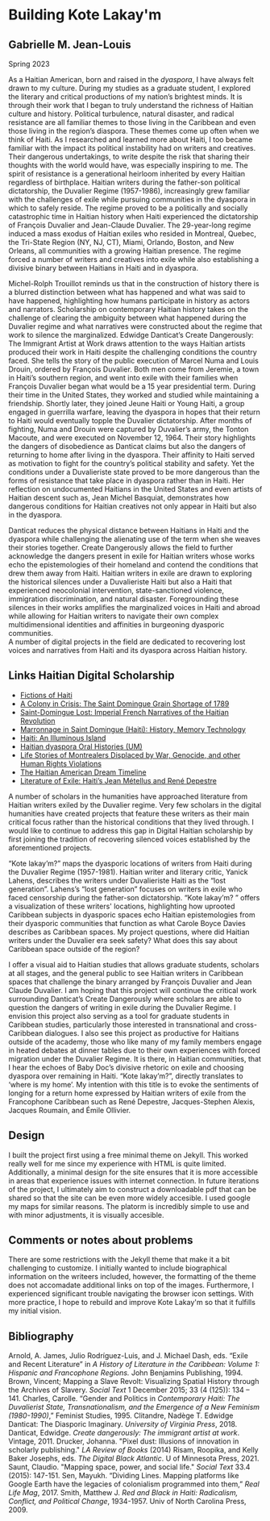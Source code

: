 # Building Kote Lakay'm
## Gabrielle M. Jean-Louis 

Spring 2023 

As a Haitian American, born and raised in the *dyaspora*, I have always felt drawn to my culture. During my studies as a graduate student, I explored the literary and critical productions of my nation’s brightest minds. It is through their work that I began to truly understand the richness of Haitian culture and history. Political turbulence, natural disaster, and radical resistance are all familiar themes to those living in the Caribbean and even those living in the region’s diaspora. These themes come up often when we think of Haiti. As I researched and learned more about Haiti, I too became familiar with the impact its political instability had on writers and creatives. Their dangerous undertakings, to write despite the risk that sharing their thoughts with the world would have, was especially inspiring to me. The spirit of resistance is a generational heirloom inherited by every Haitian regardless of birthplace. 
Haitian writers during the father-son political dictatorship, the Duvalier Regime (1957-1986), increasingly grew familiar with the challenges of exile while pursuing communities in the dyaspora in which to safely reside. The regime proved to be a politically and socially catastrophic time in Haitian history when Haiti experienced the dictatorship of François Duvalier and Jean-Claude Duvalier. The 29-year-long regime induced a mass exodus of Haitian exiles who resided in Montreal, Quebec, the Tri-State Region (NY, NJ, CT), Miami, Orlando, Boston, and New Orleans, all communities with a growing Haitian presence. The regime forced a number of writers and creatives into exile while also establishing a divisive binary between Haitians in Haiti and in dyaspora. 

Michel-Rolph Trouillot reminds us that in the construction of history there is a blurred distinction between what has happened and what was said to have happened, highlighting how humans participate in history as actors and narrators. Scholarship on contemporary Haitian history takes on the challenge of clearing the ambiguity between what happened during the Duvalier regime and what narratives were constructed about the regime that work to silence the marginalized. Edwidge Danticat’s Create Dangerously: The Immigrant Artist at Work draws attention to the ways Haitian artists produced their work in Haiti despite the challenging conditions the country faced. She tells the story of the public execution of Marcel Numa and Louis Drouin, ordered by François Duvalier. Both men come from Jeremie, a town in Haiti’s southern region, and went into exile with their families when François Duvalier began what would be a 15 year presidential term. During their time in the United States, they worked and studied while maintaining a friendship. Shortly later, they joined Jeune Haiti or Young Haiti, a group engaged in guerrilla warfare, leaving the dyaspora in hopes that their return to Haiti would eventually topple the Duvalier dictatorship. After months of fighting, Numa and Drouin were captured by Duvalier’s army, the Tonton Macoute, and were executed on November 12, 1964. Their story highlights the dangers of disobedience as Danticat claims but also the dangers of returning to home after living in the dyaspora. Their affinity to Haiti served as motivation to fight for the country’s political stability and safety. Yet the conditions under a Duvalieriste state proved to be more dangerous than the forms of resistance that take place in dyaspora rather than in Haiti. Her reflection on undocumented Haitians in the United States and even artists of Haitian descent such as, Jean Michel Basquiat, demonstrates how dangerous conditions for Haitian creatives not only appear in Haiti but also in the dyaspora. 

Danticat reduces the physical distance between Haitians in Haiti and the dyaspora while challenging the alienating use of the term when she weaves their stories together. Create Dangerously allows the field to further acknowledge the dangers present in exile for Haitian writers whose works echo the epistemologies of their homeland and contend the conditions that drew them away from Haiti. Haitian writers in exile are drawn to exploring the historical silences under a Duvalieriste Haiti but also a Haiti that experienced neocolonial intervention, state-sanctioned violence, immigration discrimination, and natural disaster. Foregrounding these silences in their works amplifies the marginalized voices in Haiti and abroad while allowing for Haitian writers to navigate their own complex multidimensional identities and affinities in burgeoning dyasporic communities.  
A number of digital projects in the field are dedicated to recovering lost voices and narratives from Haiti and its dyaspora across Haitian history. 

## Links Haitian Digital Scholarship 

- [Fictions of Haiti](https://www.haitianrevolutionaryfictions.com/)
- [A Colony in Crisis: The Saint Domingue Grain Shortage of 1789](https://colonyincrisis.lib.umd.edu/)
- [Saint-Domingue Lost: Imperial French Narratives of the Haitian Revolution](https://scalar.usc.edu/works/saint-domingue-lost-imperial-french-narratives-of-the-haitian-revolution/index)
- [Marronnage in Saint Domingue (Haiti): History, Memory Technology](http://www.marronnage.info/fr/index.html)
- [Haiti: An Illuminous Island](http://islandluminous.fiu.edu/learn1.htm)
- [Haitian dyaspora Oral Histories (UM)](https://digitalcollections.library.miami.edu/digital/collection/asm0085)
- [Life Stories of Montrealers Displaced by War, Genocide, and other Human Rights Violations](https://storytelling.concordia.ca/archives/collections/)
- [The Haitian American Dream Timeline](https://exhibits.uflib.ufl.edu/HaitianAmericanDream/)
- [Literature of Exile: Haiti’s Jean Métellus and René Depestre](https://glli-us.org/2020/11/20/literature-of-exile-haitis-jean-metellus-and-rene-depestre/)

A number of scholars in the humanities have approached literature from Haitian writers exiled by the Duvalier regime. Very few scholars in the digital humanities have created projects that feature these writers as their main critical focus rather than the historical conditions that they lived through. I would like to continue to address this gap in Digital Haitian scholarship by first joining the tradition of recovering silenced voices established by the aforementioned projects. 

“Kote lakay’m?” maps the dyasporic locations of writers from Haiti during the Duvalier Regime (1957-1981). Haitian writer and literary critic, Yanick Lahens, describes the writers under Duvalieriste Haiti as the “lost generation”. Lahens’s “lost generation” focuses on writers in exile who faced censorship during the father-son dictatorship. “Kote lakay’m? ” offers a visualization of these writers' locations, highlighting how uprooted Caribbean subjects in dyasporic spaces echo Haitian epistemologies from their dyasporic communities that function as what Carole Boyce Davies describes as Caribbean spaces. My project questions, where did Haitian writers under the Duvalier era seek safety? What does this say about Caribbean space outside of the region? 

I offer a visual aid to Haitian studies that allows graduate students, scholars at all stages, and the general public to see Haitian writers in Caribbean spaces that challenge the binary arranged by François Duvalier and Jean Claude Duvalier. I am hoping that this project will continue the critical work surrounding Danticat’s Create Dangerously where scholars are able to question the dangers of writing in exile during the Duvalier Regime. I envision this project also serving as a tool for graduate students in Caribbean studies, particularly those interested in transnational and cross-Caribbean dialogues. I also see this project as productive for Haitians outside of the academy, those who like many of my family members engage in heated debates at dinner tables due to their own experiences with forced migration under the Duvalier Regime. It is there, in Haitian communities, that I hear the echoes of Baby Doc’s divisive rhetoric on exile and choosing dyaspora over remaining in Haiti. “Kote lakay’m?”, directly translates to ‘where is my home’. My intention with this title is to evoke the sentiments of longing for a return home expressed by Haitian writers of exile from the Francophone Caribbean such as René Depestre, Jacques-Stephen Alexis, Jacques Roumain, and Émile Ollivier. 

## Design

I built the project first using a free minimal theme on Jekyll. This worked really well for me since my experience with HTML is quite limited. Additionally, a minimal design for the site ensures that it is more accessible in areas that experience issues with internet connection. In future iterations of the project, I ultimately aim to construct a downloadable pdf that can be shared so that the site can be even more widely accesible. I used google my maps for similar reasons. The platorm is incredibly simple to use and with minor adjustments, it is visually accesible. 

## Comments or notes about problems 

There are some restrictions with the Jekyll theme that make it a bit challenging to customize. I initially wanted to include biographical information on the writeers included, however, the formatting of the theme does not accomadate additional links on top of the images. Furthermore, I experienced significant trouble navigating the browser icon settings. With more practice, I hope to rebuild and improve Kote Lakay'm so that it fulfills my initial vision. 

## Bibliography
Arnold, A. James, Julio Rodríguez-Luis, and J. Michael Dash, eds. “Exile and Recent Literature” in *A History of Literature in the Caribbean: Volume 1: Hispanic and Francophone Regions.* John Benjamins Publishing, 1994.
Brown, Vincent; Mapping a Slave Revolt: Visualizing Spatial History through the Archives of Slavery. *Social Text* 1 December 2015; 33 (4 (125)): 134 – 141.
Charles, Carolle. “Gender and Politics in *Contemporary Haiti: The Duvalierist State, Transnationalism, and the Emergence of a New Feminism (1980-1990)*,” Feminist Studies, 1995.
Clitandre, Nadège T. Edwidge Danticat: The Diasporic Imaginary. *University of Virginia Press*, 2018.
Danticat, Edwidge. *Create dangerously: The immigrant artist at work*. Vintage, 2011.
Drucker, Johanna. "Pixel dust: Illusions of innovation in scholarly publishing." *LA Review of Books* (2014)
Risam, Roopika, and Kelly Baker Josephs, eds. *The Digital Black Atlantic*. U of Minnesota Press, 2021.
Saunt, Claudio. "Mapping space, power, and social life." *Social Text* 33.4 (2015): 147-151.
Sen, Mayukh.  “Dividing Lines. Mapping platforms like Google Earth have the legacies of colonialism programmed into them,” *Real Life Mag*, 2017.
Smith, Matthew J. *Red and Black in Haiti: Radicalism, Conflict, and Political Change*, 1934-1957. Univ of North Carolina Press, 2009.


